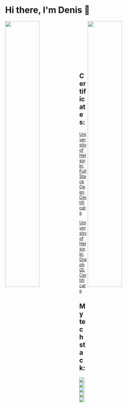 # Hi there, I'm Denis 👋

<img align='left' width='47%' src="https://github-readme-stats.vercel.app/api?username=denis-rim&show_icons=true&theme=radical" />

<img align='right' width='47%' src="https://github-readme-stats.vercel.app/api/top-langs/?username=denis-rim&layout=compact" />
<br/><br/><br/><br/><br/><br/><br/><br/>

## Certificates:

[ University of Helsinki: Full Stack Open Certificate ](https://studies.cs.helsinki.fi/stats/api/certificate/fullstackopen/fi/097a852876c857d6d6306e1c8a9d6a9e)

[ University of Helsinki: GraphQL Certificate ](https://studies.cs.helsinki.fi/stats/api/certificate/fs-graphql/en/965f177a067370dba5002bb2fa22d284)

## My tech stack:

<img align='left' src="https://img.shields.io/badge/javascript-%23323330.svg?style=for-the-badge&logo=javascript&logoColor=%23F7DF1E" />

<img align='left' src="https://img.shields.io/badge/typescript-%23007ACC.svg?style=for-the-badge&logo=typescript&logoColor=white" />

<img align='left' src="https://img.shields.io/badge/react-%2320232a.svg?style=for-the-badge&logo=react&logoColor=%2361DAFB" />

<img align='left' src="https://img.shields.io/badge/node.js-6DA55F?style=for-the-badge&logo=node.js&logoColor=white" />

<img src="https://img.shields.io/badge/MongoDB-%234ea94b.svg?style=for-the-badge&logo=mongodb&logoColor=white" />
